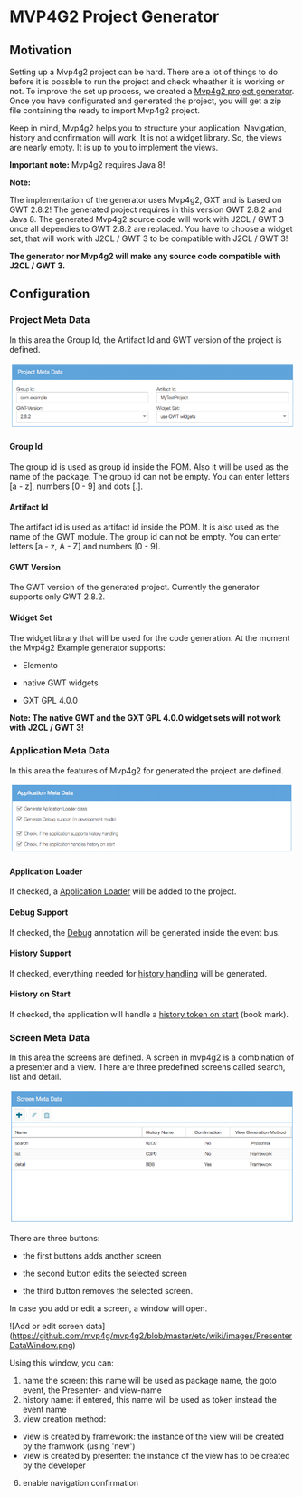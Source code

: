# MVP4G2 Project Generator

## Motivation

Setting up a Mvp4g2 project can be hard. There are a lot of things to do before it is possible to run the project and
check wheather it is working or not. To improve the set up process, we created a
[Mvp4g2 project generator](http://www.mvp4g.org/gwt-boot-starter-mvp4g2/GwtBootStarterMvp4g2.html). Once you have
configurated and generated the project, you will get a zip file containing the ready to import Mvp4g2 project.

Keep in mind, Mvp4g2 helps you to structure your application. Navigation, history and confirmation will work. It is not
a widget library. So, the views are nearly empty. It is up to you to implement the views.

**Important note:** Mvp4g2 requires Java 8!

**Note:**

The implementation of the generator uses Mvp4g2, GXT and is based on GWT 2.8.2! The generated project requires in this
version GWT 2.8.2 and Java 8. The generated Mvp4g2 source code will work with J2CL / GWT 3 once all dependies to GWT
2.8.2 are replaced. You have to choose a widget set, that will work with J2CL / GWT 3 to be compatible with J2CL / GWT 3!

**The generator nor Mvp4g2 will make any source code compatible with J2CL / GWT 3.**

## Configuration

### Project Meta Data

In this area the Group Id, the Artifact Id and GWT version of the project is defined.

![Project Meta Data](https://github.com/mvp4g/mvp4g2/blob/master/etc/wiki/images/ProjectMetaData.png)

#### Group Id

The group id is used as group id inside the POM. Also it will be used as the name of the package. The group id can not
be empty. You can enter letters [a - z], numbers [0 - 9] and dots [.].

#### Artifact Id

The artifact id is used as artifact id inside the POM. It is also used as the name of the GWT module. The group id can
not be empty. You can enter letters [a - z, A - Z] and numbers [0 - 9].

#### GWT Version

The GWT version of the generated project. Currently the generator supports only GWT 2.8.2.

#### Widget Set

The widget library that will be used for the code generation. At the moment the Mvp4g2 Example generator supports:

- Elemento

- native GWT widgets

- GXT GPL 4.0.0

**Note: The native GWT and the GXT GPL 4.0.0 widget sets will not work with J2CL / GWT 3!**

### Application Meta Data

In this area the features of Mvp4g2 for generated the project are defined.

![Project Meta Data](https://github.com/mvp4g/mvp4g2/blob/master/etc/wiki/images/ApplicationMetaData.png)

#### Application Loader

If checked, a [Application Loader](https://github.com/mvp4g/mvp4g2/wiki/02.-Application-Loader) will be added to the project.

#### Debug Support

If checked, the [Debug](https://github.com/mvp4g/mvp4g2/wiki/03.-Defining-an-Event-Bus#logs) annotation will be
generated inside the event bus.

#### History Support

If checked, everything needed for [history handling](https://github.com/mvp4g/mvp4g2/wiki/05.-Browser-History-Support)
will be generated.

#### History on Start

If checked, the application will handle a [history token on start](https://github.com/mvp4g/mvp4g2/wiki/05.-Browser-History-Support#history-on-start) (book mark).

### Screen Meta Data

In this area the screens are defined. A screen in mvp4g2 is a combination of a presenter and a view. There are three
predefined screens called search, list and detail.

![Project Meta Data](https://github.com/mvp4g/mvp4g2/blob/master/etc/wiki/images/ScreenMetaData.png)

There are three buttons:

- the first buttons adds another screen

- the second button edits the selected screen

- the third button removes the selected screen.

In case you add or edit a screen, a window will open.

![Add or edit screen data] (https://github.com/mvp4g/mvp4g2/blob/master/etc/wiki/images/PresenterDataWindow.png)

Using this window, you can:

1. name the screen: this name will be used as package name, the goto event, the Presenter- and view-name
2. history name: if entered, this name will be used as token instead the event name
3. view creation method:
  - view is created by framework: the instance of the view will be created by the framwork (using 'new')
  - view is created by presenter: the instance of the view has to be created by the developer
6. enable navigation confirmation
